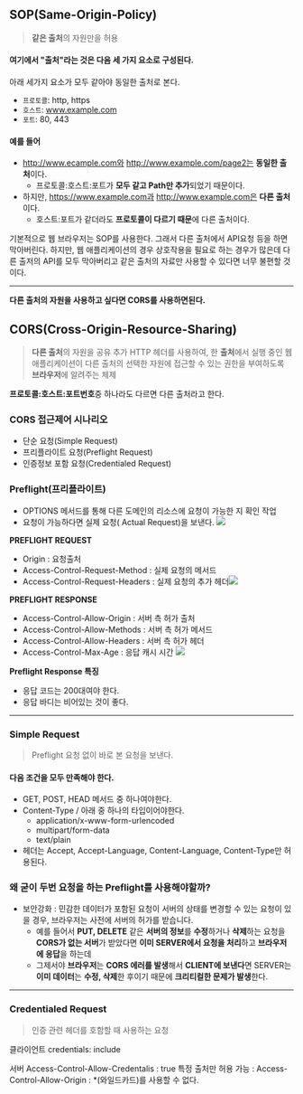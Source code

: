 ## SOP(Same-Origin-Policy)
> **같은 출처**의 자원만을 허용

#### 여기에서 "출처"라는 것은 다음 세 가지 요소로 구성된다.
아래 세가지 요소가 모두 같아야 동일한 출처로 본다.
- `프로토콜`:  http, https
- `호스트`: www.example.com
- `포트`: 80, 443
#### 예를 들어
- http://www.ecample.com와 http://www.example.com/page2는 **동일한 출처**이다.
	- 프로토콜:호스트:포트가 **모두 같고 Path만 추가**되었기 때문이다.
- 하지만, https://www.example.com과 http://www.example.com은 **다른 출처**이다.
	- 호스트:포트가 같더라도 **프로토콜이 다르기 때문**에 다른 출처이다.

기본적으로 웹 브라우저는 SOP를 사용한다. 그래서 다른 출처에서 API요청 등을 하면 막아버린다. 
하지만, 웹 애플리케이션의 경우 상호작용을 필요로 하는 경우가 많은데 다른 출저의 API를 모두 막아버리고 같은 출처의 자료만 사용할 수 있다면 너무 불편할 것이다.

---
**다른 출처의 자원을 사용하고 싶다면 CORS를 사용하면된다.**
## CORS(Cross-Origin-Resource-Sharing)
> **다른 출처**의 자원을 공유
> 추가 HTTP 헤더를 사용하여, 한 **출처**에서 실행 중인 웹 애플리케이션이 다른 출처의 선택한 자원에 접근할 수 있는 권한을 부여하도록 **브라우저**에 알려주는 체제

**프로토콜:호스트:포트번호**중 하나라도 다르면 다른 출처라고 한다.
### CORS 접근제어 시나리오
- 단순 요청(Simple Request)
- 프리플라이트 요청(Preflight Request)
- 인증정보 포함 요청(Credentialed Request)

### Preflight(프리플라이트)
- OPTIONS 메서드를 통해 다른 도메인의 리소스에 요청이 가능한 지 확인 작업
- 요청이 가능하다면 실제 요청( Actual Request)을 보낸다.
![](https://i.imgur.com/vpj0Olj.png)

**PREFLIGHT REQUEST**
- Origin : 요청출처
- Access-Control-Request-Method : 실제 요청의 메서드
- Access-Control-Request-Headers : 실제 요청의 추가 헤더![](https://i.imgur.com/IXA7WY6.png)

**PREFLIGHT RESPONSE**
- Access-Control-Allow-Origin : 서버 측 허가 출처
- Access-Control-Allow-Methods : 서버 측 허가 메서드
- Access-Control-Allow-Headers : 서버 측 허가 헤더
- Access-Control-Max-Age : 응답 캐시 시간
![](https://i.imgur.com/BqTCxir.png)

**Preflight Response 특징**
- 응답 코드는 200대여야 한다.
- 응답 바디는 비어있는 것이 좋다.
---
### Simple Request
> Preflight 요청 없이 바로 본 요청을 보낸다.

#### 다음 조건을 모두 만족해야 한다.
- GET, POST, HEAD 메서드 중 하나여야한다.
- Content-Type / 아래 중 하나의 타입이어야한다.
	- application/x-www-form-urlencoded
	- multipart/form-data
	- text/plain
- 헤더는 Accept, Accept-Language, Content-Language, Content-Type만 허용된다.

### 왜 굳이 두번 요청을 하는 Preflight를 사용해야할까?
- 보안강화 : 민감한 데이터가 포함된 요청이 서버의 상태를 변경할 수 있는 요청이 있을 경우, 브라우저는 사전에 서버의 허가를 받습니다. 
	- 예를 들어서 **PUT, DELETE** 같은 **서버의 정보**를 **수정**하거나 **삭제**하는 요청을 **CORS가 없는 서버**가 받았다면 **이미 SERVER에서 요청을 처리**하고 **브라우저에 응답**을 하는데 
	- 그제서야 **브라우저**는 **CORS 에러를 발생**해서 **CLIENT에 보낸다**면 SERVER는 **이미 데이터**는 **수정, 삭제**한 후이기 때문에 **크리티컬한 문제가 발생**한다.
---
### Credentialed Request
> 인증 관련 헤더를 호함할 때 사용하는 요청

클라이언트
credentials: include

서버
Access-Control-Allow-Credentalis : true
특정 출처만 허용 가능 : Access-Control-Allow-Origin : *(와일드카드)를 사용할 수 없다.